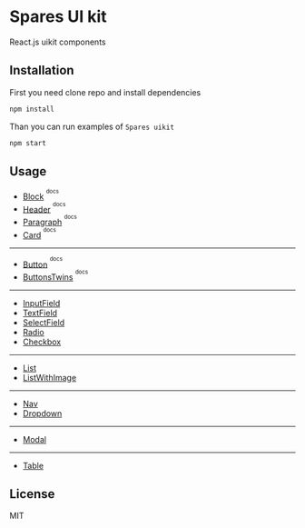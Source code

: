 # Spares UI kit

React.js uikit components

## Installation

First you need clone repo and install dependencies

```sh
npm install

```

Than you can run examples of `Spares uikit`

```sh
npm start

```

## Usage

- [Block](https://github.com/korchemkin/spares/tree/master/src/block) <sup><sup>docs</sup></sup>
- [Header](https://github.com/korchemkin/spares/tree/master/src/header) <sup><sup>docs</sup></sup>
- [Paragraph](https://github.com/korchemkin/spares/tree/master/src/paragraph) <sup><sup>docs</sup></sup>
- [Card](https://github.com/korchemkin/spares/tree/master/src/card) <sup><sup>docs</sup></sup>

___

- [Button](https://github.com/korchemkin/spares/tree/master/src/button) <sup><sup>docs</sup></sup>
- [ButtonsTwins](https://github.com/korchemkin/spares/tree/master/src/buttons_twins) <sup><sup>docs</sup></sup>

___

- [InputField](https://github.com/korchemkin/spares/tree/master/src/input_field)
- [TextField](https://github.com/korchemkin/spares/tree/master/src/text_field)
- [SelectField](https://github.com/korchemkin/spares/tree/master/src/select_field)
- [Radio](https://github.com/korchemkin/spares/tree/master/src/radio)
- [Checkbox](https://github.com/korchemkin/spares/tree/master/src/checkbox)

___

- [List](https://github.com/korchemkin/spares/tree/master/src/list)
- [ListWithImage](https://github.com/korchemkin/spares/tree/master/src/list_with_image)

___

- [Nav](https://github.com/korchemkin/spares/tree/master/src/nav)
- [Dropdown](https://github.com/korchemkin/spares/tree/master/src/dropdown)

___

- [Modal](https://github.com/korchemkin/spares/tree/master/src/modal)

___

- [Table](https://github.com/korchemkin/spares/tree/master/src/table)

## License

MIT
